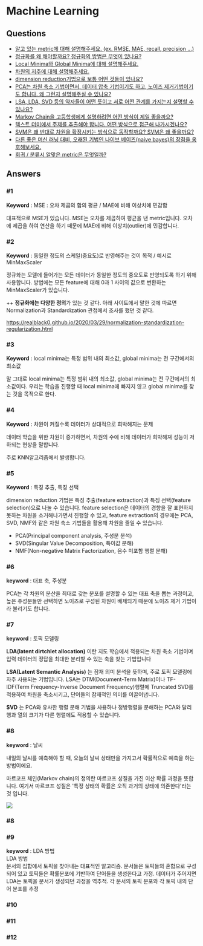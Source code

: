 # Machine Learning  

## Questions  
* [알고 있는 metric에 대해 설명해주세요. (ex. RMSE, MAE, recall, precision ...)](#1)  
* [정규화를 왜 해야할까요? 정규화의 방법은 무엇이 있나요?](#2)  
* [Local Minima와 Global Minima에 대해 설명해주세요.](#3)  
* [차원의 저주에 대해 설명해주세요.](#4)  
* [dimension reduction기법으로 보통 어떤 것들이 있나요?](#5)  
* [PCA는 차원 축소 기법이면서, 데이터 압축 기법이기도 하고, 노이즈 제거기법이기도 합니다. 왜 그런지 설명해주실 수 있나요?](#6)  
* [LSA, LDA, SVD 등의 약자들이 어떤 뜻이고 서로 어떤 관계를 가지는지 설명할 수 있나요?](#7)  
* [Markov Chain을 고등학생에게 설명하려면 어떤 방식이 제일 좋을까요?](#8)  
* [텍스트 더미에서 주제를 추출해야 합니다. 어떤 방식으로 접근해 나가시겠나요?](#9)  
* [SVM은 왜 반대로 차원을 확장시키는 방식으로 동작할까요? SVM은 왜 좋을까요?](#10)  
* [다른 좋은 머신 러닝 대비, 오래된 기법인 나이브 베이즈(naive bayes)의 장점을 옹호해보세요.](#11)  
* [회귀 / 분류시 알맞은 metric은 무엇일까?](#12)  

## Answers
### #1

**Keyword** : MSE : 오차 제곱의 합의 평균 / MAE에 비해 이상치에 민감함

대표적으로 MSE가 있습니다. MSE는 오차를 제곱하여 평균을 낸 metric입니다. 오차에 제곱을 하여 연산을 하기 때문에 MAE에 비해 이상치(outlier)에 민감합니다.



### #2

**Keyword** : 동일한 정도의 스케일(중요도)로 반영해주는 것이 목적 / 예시로 MinMaxScaler

정규화는 모델에 들어가는 모든 데이터가 동일한 정도의 중요도로 반영되도록 하기 위해 사용합니다. 방법에는 모든 feature에 대해 0과 1 사이의 값으로 변환하는 MinMaxScaler가 있습니다. 



++ **정규화에는 다양한 정의**가 있는 것 같다. 아래 사이트에서 말한 것에 따르면 Normalization과 Standardization 관점에서 조사를 했던 것 같다.

https://realblack0.github.io/2020/03/29/normalization-standardization-regularization.html



### #3

**Keyword** :  local minima는 특정 범위 내의 최소값, global minima는 전 구간에서의 최소값

말 그대로 local minima는 특정 범위 내의 최소값, global minima는 전 구간에서의 최소값이다. 우리는 학습을 진행할 때 local minima에 빠지지 않고 global minima를 찾는 것을 목적으로 한다.



### #4

**Keyword** : 차원이 커질수록 데이터가 상대적으로 희박해지는 문제

데이터 학습을 위한 차원이 증가하면서, 차원의 수에 비해 데이터가 희박해져 성능이 저하되는 현상을 말합니다.

주로 KNN알고리즘에서 발생합니다.



### #5  

**Keyword** : 특징 추출, 특징 선택

dimension reduction 기법은 특징 추출(feature extraction)과 특징 선택(feature selection)으로 나눌 수 있습니다. feature selection은 데이터의 경향을 잘 표현하지 못하는 차원을 소거해나가면서 진행할 수 있고, feature extraction의 경우에는 PCA, SVD, NMF와 같은 차원 축소 기법들을 활용해 차원을 줄일 수 있습니다. 

- PCA(Principal component analysis, 주성분 분석)
- SVD(Singular Value Decomposition, 특이값 분해)
- NMF(Non-negative Matrix Factorization, 음수 미포함 행렬 분해)


### #6  

**keyword** : 대표 축, 주성분

PCA는 각 차원의 분산을 최대로 갖는 분포를 설명할 수 있는 대표 축을 뽑는 과정이고, 높은 주성분들만 선택하면 노이즈로 구성된 차원이 배제되기 때문에 노이즈 제거 기법이라 불리기도 합니다.

### #7  

**keyword** : 토픽 모델링

**LDA(latent dirtchlet allocation)** 이란 지도 학습에서 적용되는 차원 축소 기법이며 입력 데이터의 정답을 최대한 분리할 수 있는 축을 찾는 기법입니다

**LSA(Latent Semantic Analysis)** 는 잠재 의미 분석을 뜻하며, 주로 토픽 모델링에 자주 사용되는 기법입니다. LSA는 DTM(Document-Term Matrix)이나 TF-IDF(Term Frequency-Inverse Document Frequency)행렬에 Truncated SVD를 적용하여 차원을 축소시키고, 단어들의 잠재적인 의미를 이끌어냅니다.

**SVD** 는 PCA와 유사한 행렬 분해 기법을 사용하나 정방행렬을 분해하는 PCA와 달리 행과 열의 크기가 다른 행렬에도 적용할 수 있습니다. 

### #8  

**keyword** : 날씨

내일의 날씨를 예측해야 할 때, 오늘의 날씨 상태만을 가지고서 확률적으로 예측을 하는 방법이에요.

마르코프 체인(Markov chain)의 정의란 마르코프 성질을 가진 이산 확률 과정을 뜻합니다. 여기서 마르코프 성질은 '특정 상태의 확률은 오직 과거의 상태에 의존한다'라는 것 입니다.

![](https://i.imgur.com/2HVWWFJ.png)
### #8  
### #9  
**keyword** : LDA 방법  
LDA 방법  
문서의 집합에서 토픽을 찾아내는 대표적인 알고리즘. 문서들은 토픽들의 혼합으로 구성되어 있고 토픽들은 확률분포에 기반하여 단어들을 생성한다고 가정.  데이터가 주어지면 LDA는 토픽을 문서가 생성되던 과정을 역추적. 각 문서의 토픽 분포와 각 토픽 내의 단어 분포를 추정  
### #10  

### #11  


### #12  